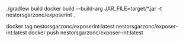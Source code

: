 ./gradlew build
docker build --build-arg JAR_FILE=target/*.jar -t nestorsgarzonc/exposerint .

docker tag nestorsgarzonc/exposerint:latest nestorsgarzonc/exposer-int:latest
docker push nestorsgarzonc/exposer-int:latest